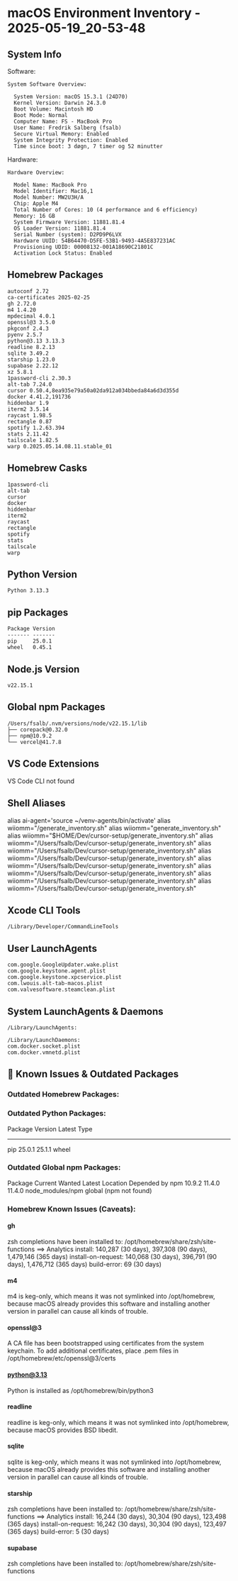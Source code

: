 # macOS Environment Inventory - 2025-05-19_20-53-48

## System Info
Software:

    System Software Overview:

      System Version: macOS 15.3.1 (24D70)
      Kernel Version: Darwin 24.3.0
      Boot Volume: Macintosh HD
      Boot Mode: Normal
      Computer Name: FS - MacBook Pro
      User Name: Fredrik Salberg (fsalb)
      Secure Virtual Memory: Enabled
      System Integrity Protection: Enabled
      Time since boot: 3 døgn, 7 timer og 52 minutter

Hardware:

    Hardware Overview:

      Model Name: MacBook Pro
      Model Identifier: Mac16,1
      Model Number: MW2U3H/A
      Chip: Apple M4
      Total Number of Cores: 10 (4 performance and 6 efficiency)
      Memory: 16 GB
      System Firmware Version: 11881.81.4
      OS Loader Version: 11881.81.4
      Serial Number (system): D2PD9P6LVX
      Hardware UUID: 54B64470-D5FE-53B1-9493-4A5E837231AC
      Provisioning UDID: 00008132-001A18690C21801C
      Activation Lock Status: Enabled

## Homebrew Packages
```
autoconf 2.72
ca-certificates 2025-02-25
gh 2.72.0
m4 1.4.20
mpdecimal 4.0.1
openssl@3 3.5.0
pkgconf 2.4.3
pyenv 2.5.7
python@3.13 3.13.3
readline 8.2.13
sqlite 3.49.2
starship 1.23.0
supabase 2.22.12
xz 5.8.1
1password-cli 2.30.3
alt-tab 7.24.0
cursor 0.50.4,8ea935e79a50a02da912a034bbeda84a6d3d355d
docker 4.41.2,191736
hiddenbar 1.9
iterm2 3.5.14
raycast 1.98.5
rectangle 0.87
spotify 1.2.63.394
stats 2.11.42
tailscale 1.82.5
warp 0.2025.05.14.08.11.stable_01
```
## Homebrew Casks
```
1password-cli
alt-tab
cursor
docker
hiddenbar
iterm2
raycast
rectangle
spotify
stats
tailscale
warp
```
## Python Version
```
Python 3.13.3
```
## pip Packages
```
Package Version
------- -------
pip     25.0.1
wheel   0.45.1
```
## Node.js Version
```
v22.15.1
```
## Global npm Packages
```
/Users/fsalb/.nvm/versions/node/v22.15.1/lib
├── corepack@0.32.0
├── npm@10.9.2
└── vercel@41.7.8

```
## VS Code Extensions
VS Code CLI not found
## Shell Aliases
alias ai-agent='source ~/venv-agents/bin/activate'
alias wiiomm="/generate_inventory.sh"
alias wiiomm="generate_inventory.sh"
alias wiiomm="$HOME/Dev/cursor-setup/generate_inventory.sh"
alias wiiomm="/Users/fsalb/Dev/cursor-setup/generate_inventory.sh"
alias wiiomm="/Users/fsalb/Dev/cursor-setup/generate_inventory.sh"
alias wiiomm="/Users/fsalb/Dev/cursor-setup/generate_inventory.sh"
alias wiiomm="/Users/fsalb/Dev/cursor-setup/generate_inventory.sh"
alias wiiomm="/Users/fsalb/Dev/cursor-setup/generate_inventory.sh"
alias wiiomm="/Users/fsalb/Dev/cursor-setup/generate_inventory.sh"
alias wiiomm="/Users/fsalb/Dev/cursor-setup/generate_inventory.sh"
## Xcode CLI Tools
```
/Library/Developer/CommandLineTools
```
## User LaunchAgents
```
com.google.GoogleUpdater.wake.plist
com.google.keystone.agent.plist
com.google.keystone.xpcservice.plist
com.lwouis.alt-tab-macos.plist
com.valvesoftware.steamclean.plist
```
## System LaunchAgents & Daemons
```
/Library/LaunchAgents:

/Library/LaunchDaemons:
com.docker.socket.plist
com.docker.vmnetd.plist
```

## 🚨 Known Issues & Outdated Packages

### Outdated Homebrew Packages:

### Outdated Python Packages:
Package Version Latest Type
------- ------- ------ -----
pip     25.0.1  25.1.1 wheel

### Outdated Global npm Packages:
Package  Current  Wanted  Latest  Location          Depended by
npm       10.9.2  11.4.0  11.4.0  node_modules/npm  global
(npm not found)

### Homebrew Known Issues (Caveats):

#### gh
zsh completions have been installed to:
  /opt/homebrew/share/zsh/site-functions
==> Analytics
install: 140,287 (30 days), 397,308 (90 days), 1,479,146 (365 days)
install-on-request: 140,068 (30 days), 396,791 (90 days), 1,476,712 (365 days)
build-error: 69 (30 days)

#### m4
m4 is keg-only, which means it was not symlinked into /opt/homebrew,
because macOS already provides this software and installing another version in
parallel can cause all kinds of trouble.

#### openssl@3
A CA file has been bootstrapped using certificates from the system
keychain. To add additional certificates, place .pem files in
  /opt/homebrew/etc/openssl@3/certs

#### python@3.13
Python is installed as
  /opt/homebrew/bin/python3

#### readline
readline is keg-only, which means it was not symlinked into /opt/homebrew,
because macOS provides BSD libedit.

#### sqlite
sqlite is keg-only, which means it was not symlinked into /opt/homebrew,
because macOS already provides this software and installing another version in
parallel can cause all kinds of trouble.

#### starship
zsh completions have been installed to:
  /opt/homebrew/share/zsh/site-functions
==> Analytics
install: 16,244 (30 days), 30,304 (90 days), 123,498 (365 days)
install-on-request: 16,242 (30 days), 30,304 (90 days), 123,497 (365 days)
build-error: 5 (30 days)

#### supabase
zsh completions have been installed to:
  /opt/homebrew/share/zsh/site-functions
